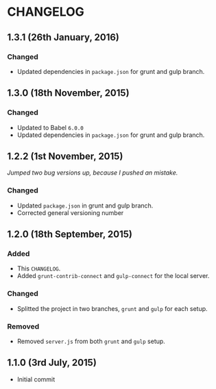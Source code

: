 # CHANGELOG

## 1.3.1 (26th January, 2016)
### Changed
- Updated dependencies in `package.json` for grunt and gulp branch.

## 1.3.0 (18th November, 2015)
### Changed
- Updated to Babel `6.0.0`
- Updated dependencies in `package.json` for grunt and gulp branch.

## 1.2.2 (1st November, 2015)
_Jumped two bug versions up, because I pushed an mistake._
### Changed
- Updated `package.json` in grunt and gulp branch.
- Corrected general versioning number

## 1.2.0 (18th September, 2015)
### Added
- This `CHANGELOG`.
- Added `grunt-contrib-connect` and `gulp-connect` for the local server.

### Changed
- Splitted the project in two branches, `grunt` and `gulp` for each setup.

### Removed
- Removed `server.js` from both `grunt` and `gulp` setup.

## 1.1.0 (3rd July, 2015)
- Initial commit
